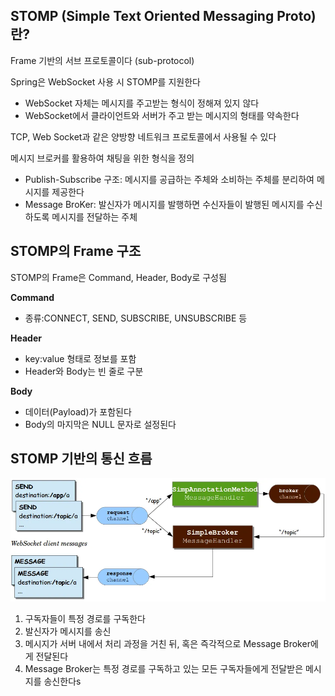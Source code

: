 ## STOMP (Simple Text Oriented Messaging Proto)란?

Frame 기반의 서브 프로토콜이다 (sub-protocol)

Spring은 WebSocket 사용 시 STOMP를 지원한다

- WebSocket 자체는 메시지를 주고받는 형식이 정해져 있지 않다
- WebSocket에서 클라이언트와 서버가 주고 받는 메시지의 형태를 약속한다

TCP, Web Socket과 같은 양방향 네트워크 프로토콜에서 사용될 수 있다

메시지 브로커를 활용하여 채팅을 위한 형식을 정의

- Publish-Subscribe 구조: 메시지를 공급하는 주체와 소비하는 주체를 분리하여 메시지를 제공한다
- Message BroKer: 발신자가 메시지를 발행하면 수신자들이 발행된 메시지를 수신하도록 메시지를 전달하는 주체

## STOMP의 Frame 구조

STOMP의 Frame은 Command, Header, Body로 구성됨

**Command**

- 종류:CONNECT, SEND, SUBSCRIBE, UNSUBSCRIBE 등

**Header**

- key:value 형태로 정보를 포함
- Header와 Body는 빈 줄로 구분

**Body**

- 데이터(Payload)가 포함된다
- Body의 마지막은 NULL 문자로 설정된다

## STOMP 기반의 통신 흐름

![alt text](image.png)

1. 구독자들이 특정 경로를 구독한다
2. 발신자가 메시지를 송신
3. 메시지가 서버 내에서 처리 과정을 거친 뒤, 혹은 즉각적으로 Message Broker에게 전달된다
4. Message Broker는 특정 경로를 구독하고 있는 모든 구독자들에게 전달받은 메시지를 송신한다s